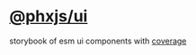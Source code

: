 # [@phxjs/ui](https://phx.js.org/ui)

storybook of esm ui components with [coverage](https://phx.js.org/ui/coverage)
